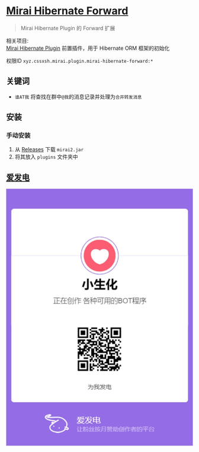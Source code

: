 # [Mirai Hibernate Forward](https://github.com/cssxsh/mirai-hibernate-forward)

> Mirai Hibernate Plugin 的 Forward 扩展

相关项目:  
[Mirai Hibernate Plugin](https://github.com/cssxsh/mirai-hibernate-plugin) 前置插件，用于 Hibernate ORM 框架的初始化

权限ID `xyz.cssxsh.mirai.plugin.mirai-hibernate-forward:*`

## 关键词

*   `谁AT我` 将查找在群中`@我`的消息记录并处理为`合并转发消息`

## 安装

### 手动安装

1. 从 [Releases](https://github.com/cssxsh/mirai-hibernate-forward/releases) 下载 `mirai2.jar`
2. 将其放入 `plugins` 文件夹中

## [爱发电](https://afdian.net/@cssxsh)

![afdian](.github/afdian.jpg)